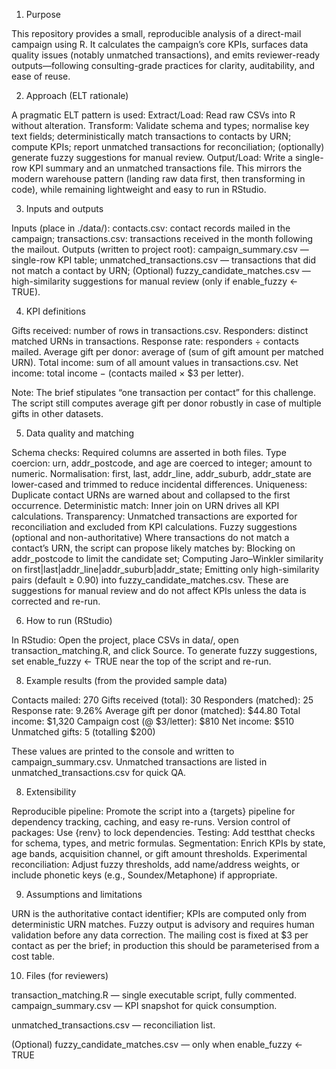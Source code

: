1. Purpose

This repository provides a small, reproducible analysis of a direct-mail campaign using R. It calculates the campaign’s core KPIs, surfaces data quality issues (notably unmatched transactions), and emits reviewer-ready outputs—following consulting-grade practices for clarity, auditability, and ease of reuse.

2. Approach (ELT rationale)

A pragmatic ELT pattern is used:
Extract/Load: Read raw CSVs into R without alteration.
Transform: Validate schema and types; normalise key text fields; deterministically match transactions to contacts by URN; compute KPIs; report unmatched transactions for reconciliation; (optionally) generate fuzzy suggestions for manual review.
Output/Load: Write a single-row KPI summary and an unmatched transactions file.
This mirrors the modern warehouse pattern (landing raw data first, then transforming in code), while remaining lightweight and easy to run in RStudio.

3. Inputs and outputs

Inputs (place in ./data/):
contacts.csv: contact records mailed in the campaign;
transactions.csv: transactions received in the month following the mailout.
Outputs (written to project root):
campaign_summary.csv — single-row KPI table;
unmatched_transactions.csv — transactions that did not match a contact by URN;
(Optional) fuzzy_candidate_matches.csv — high-similarity suggestions for manual review (only if enable_fuzzy <- TRUE).

4. KPI definitions

Gifts received: number of rows in transactions.csv.
Responders: distinct matched URNs in transactions.
Response rate: responders ÷ contacts mailed.
Average gift per donor: average of (sum of gift amount per matched URN).
Total income: sum of all amount values in transactions.csv.
Net income: total income − (contacts mailed × $3 per letter).

Note: The brief stipulates “one transaction per contact” for this challenge. The script still computes average gift per donor robustly in case of multiple gifts in other datasets.

5. Data quality and matching

Schema checks: Required columns are asserted in both files.
Type coercion: urn, addr_postcode, and age are coerced to integer; amount to numeric.
Normalisation: first, last, addr_line, addr_suburb, addr_state are lower-cased and trimmed to reduce incidental differences.
Uniqueness: Duplicate contact URNs are warned about and collapsed to the first occurrence.
Deterministic match: Inner join on URN drives all KPI calculations.
Transparency: Unmatched transactions are exported for reconciliation and excluded from KPI calculations.
Fuzzy suggestions (optional and non-authoritative)
Where transactions do not match a contact’s URN, the script can propose likely matches by:
Blocking on addr_postcode to limit the candidate set;
Computing Jaro–Winkler similarity on first|last|addr_line|addr_suburb|addr_state;
Emitting only high-similarity pairs (default ≥ 0.90) into fuzzy_candidate_matches.csv.
These are suggestions for manual review and do not affect KPIs unless the data is corrected and re-run.

6. How to run (RStudio)

In RStudio:
Open the project, place CSVs in data/, open transaction_matching.R, and click Source.
To generate fuzzy suggestions, set enable_fuzzy <- TRUE near the top of the script and re-run.

8. Example results (from the provided sample data)

Contacts mailed: 270
Gifts received (total): 30
Responders (matched): 25
Response rate: 9.26%
Average gift per donor (matched): $44.80
Total income: $1,320
Campaign cost (@ $3/letter): $810
Net income: $510
Unmatched gifts: 5 (totalling $200)

These values are printed to the console and written to campaign_summary.csv.
Unmatched transactions are listed in unmatched_transactions.csv for quick QA.

8. Extensibility

Reproducible pipeline: Promote the script into a {targets} pipeline for dependency tracking, caching, and easy re-runs.
Version control of packages: Use {renv} to lock dependencies.
Testing: Add testthat checks for schema, types, and metric formulas.
Segmentation: Enrich KPIs by state, age bands, acquisition channel, or gift amount thresholds.
Experimental reconciliation: Adjust fuzzy thresholds, add name/address weights, or include phonetic keys (e.g., Soundex/Metaphone) if appropriate.

9. Assumptions and limitations

URN is the authoritative contact identifier; KPIs are computed only from deterministic URN matches.
Fuzzy output is advisory and requires human validation before any data correction.
The mailing cost is fixed at $3 per contact as per the brief; in production this should be parameterised from a cost table.

10. Files (for reviewers)

transaction_matching.R — single executable script, fully commented.
campaign_summary.csv — KPI snapshot for quick consumption.

unmatched_transactions.csv — reconciliation list.

(Optional) fuzzy_candidate_matches.csv — only when enable_fuzzy <- TRUE
